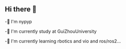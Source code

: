 ## Hi there 👋

-🥁 I'm nypyp

-🏫 I'm currently study at GuiZhouUniversity

-🤖 I'm currently learning rbotics and vio and ros/ros2...
<!--
**nypyp/nypyp** is a ✨ _special_ ✨ repository because its `README.md` (this file) appears on your GitHub profile.

Here are some ideas to get you started:

- 🔭 I’m currently working on ...
- 🌱 I’m currently learning ...
- 👯 I’m looking to collaborate on ...
- 🤔 I’m looking for help with ...
- 💬 Ask me about ...
- 📫 How to reach me: ...
- 😄 Pronouns: ...
- ⚡ Fun fact: ...
-->
